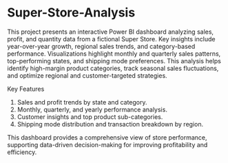# Super-Store-Analysis
This project presents an interactive Power BI dashboard analyzing sales, profit, and quantity data from a fictional Super Store. Key insights include year-over-year growth, regional sales trends, and category-based performance. Visualizations highlight monthly and quarterly sales patterns, top-performing states, and shipping mode preferences. This analysis helps identify high-margin product categories, track seasonal sales fluctuations, and optimize regional and customer-targeted strategies.

Key Features

1. Sales and profit trends by state and category. 
2. Monthly, quarterly, and yearly performance analysis.
3. Customer insights and top product sub-categories.
4. Shipping mode distribution and transaction breakdown by region.

This dashboard provides a comprehensive view of store performance, supporting data-driven decision-making for improving profitability and efficiency.
